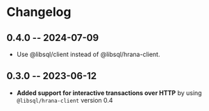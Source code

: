 # Changelog

## 0.4.0 -- 2024-07-09

- Use @libsql/client instead of @libsql/hrana-client.

## 0.3.0 -- 2023-06-12

- **Added support for interactive transactions over HTTP** by using `@libsql/hrana-client` version 0.4
